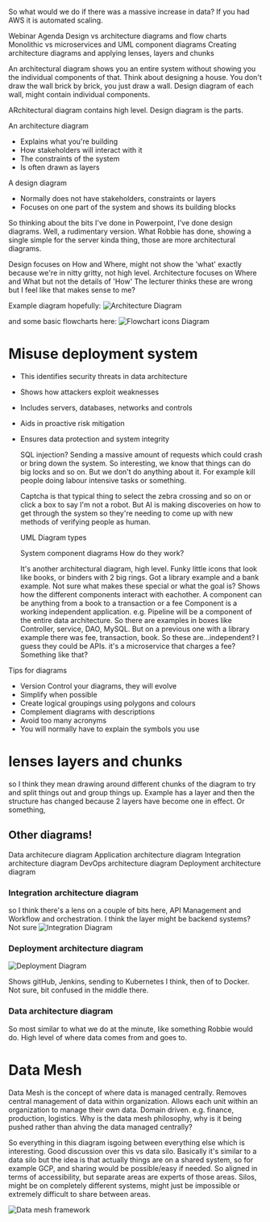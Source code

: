 
So what would we do if there was a massive increase in data?
If you had AWS it is automated scaling.

Webinar Agenda
Design vs architecture diagrams and flow charts
Monolithic vs microservices and UML component diagrams
Creating architecture diagrams and applying lenses, layers and chunks

An architectural diagram shows you an entire system without showing you the individual components of that.
Think about designing a house. You don't draw the wall brick by brick, you just draw a wall.
Design diagram of each wall, might contain individual components.

ARchitectural diagram contains high level. Design diagram is the parts.

An architecture diagram
- Explains what you're building
- How stakeholders will interact with it
- The constraints of the system
- Is often drawn as layers

A design diagram
- Normally does not have stakeholders, constraints or layers
- Focuses on one part of the system and shows its building blocks

So thinking about the bits I've done in Powerpoint, I've done design diagrams. Well, a rudimentary version.
What Robbie has done, showing a single simple for the server kinda thing, those are more architectural diagrams.

Design focuses on How and Where, might not show the 'what' exactly because we're in nitty gritty, not high level.
Architecture focuses on Where and What but not the details of 'How'
The lecturer thinks these are wrong but I feel like that makes sense to me?

Example diagram hopefully:
![Architecture Diagram](https://raw.githubusercontent.com/Prumita/Learning-Journal/main/1.4.ArchitectureDiagram.png)

and some basic flowcharts here:
![Flowchart icons Diagram](https://github.com/Prumita/Learning-Journal/blob/main/Screenshots/1.4.Flowchart_Symbols.png)


# Misuse deployment system
- This identifies security threats in data architecture
- Shows how attackers exploit weaknesses
- Includes servers, databases, networks and controls
- Aids in proactive risk mitigation
- Ensures data protection and system integrity

  SQL injection? Sending a massive amount of requests which could crash or bring down the system. So interesting, we know that things can do big locks and so on. But we don't do anything about it. For example kill people doing labour intensive tasks or something.

  Captcha is that typical thing to select the zebra crossing and so on or click a box to say I'm not a robot. But AI is making discoveries on how to get through the system so they're needing to come up with new methods of verifying people as human.


  UML Diagram types

  System component diagrams
  How do they work?

  It's another architectural diagram, high level.
  Funky little icons that look like books, or binders with 2 big rings.
  Got a library example and a bank example.
  Not sure what makes these special or what the goal is?
  Shows how the different components interact with eachother. A component can be anything from a book to a transaction or a fee
Component is a working independent application.
e.g. Pipeline will be a component of the entire data architecture.
So there are examples in boxes like Controller, service, DAO, MySQL. But on a previous one with a library example there was fee, transaction, book. So these are...independent? I guess they could be APIs. it's a microservice that charges a fee? Something like that?

Tips for diagrams
- Version Control your diagrams, they will evolve
- Simplify when possible
- Create logical groupings using polygons and colours
- Complement diagrams with descriptions
- Avoid too many acronyms
- You will normally have to explain the symbols you use

# lenses layers and chunks
so I think they mean drawing around different chunks of the diagram to try and split things out and group things up.
Example has a layer and then the structure has changed because 2 layers have become one in effect. Or something,

## Other diagrams!
Data architecure diagram
Application architecture diagram
Integration architecture diagram
DevOps architecture diagram
Deployment architecture diagram

### Integration architecture diagram
so I think there's a lens on a couple of bits here, API Management and Workflow and orchestration.
I think the layer might be backend systems? Not sure
![Integration Diagram](https://github.com/Prumita/Learning-Journal/blob/main/Screenshots/1.4.Integration_Architecture_Diagram.png)


### Deployment architecture diagram
![Deployment Diagram](https://github.com/Prumita/Learning-Journal/blob/main/Screenshots/1.4.Deployment_architecture_diagram.png)

Shows gitHub, Jenkins, sending to Kubernetes I think, then of to Docker.
Not sure, bit confused in the middle there.


### Data architecture diagram
So most similar to what we do at the minute, like something Robbie would do. High level of where data comes from and goes to.

# Data Mesh
Data Mesh is the concept of where data is managed centrally. Removes central management of data within organization. Allows each unit within an organization to manage their own data. Domain driven. e.g. finance, production, logistics. 
Why is the data mesh philosophy, why is it being pushed rather than ahving the data managed centrally? 

So everything in this diagram isgoing between everything else which is interesting.
Good discussion over this vs data silo. Basically it's similar to a data silo but the idea is that actually things are on a shared system, so for example GCP, and sharing would be possible/easy if needed. So aligned in terms of accessibility, but separate areas are experts of those areas.
Silos, might be on completely different systems, might just be impossible or extremely difficult to share between areas.

![Data mesh framework](https://github.com/Prumita/Learning-Journal/blob/main/Screenshots/1.4.Data_Mesh_Framework.png)

